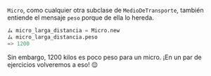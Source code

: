 `Micro`, como cualquier otra subclase de `MedioDeTransporte`, también entiende el mensaje `peso` porque de ella lo hereda.

```python
ム micro_larga_distancia = Micro.new
ム micro_larga_distancia.peso
=> 1200
```

Sin embargo, 1200 kilos es poco peso para un micro. ¡En un par de ejercicios volveremos a eso! :relieved:
